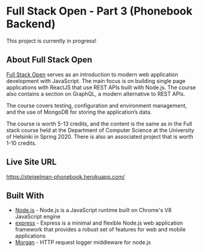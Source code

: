 # Full Stack Open - Part 3 (Phonebook Backend)
This project is currently in progress!

## About Full Stack Open
[Full Stack Open](https://fullstackopen.com/en/) serves as an introduction to modern web application development with JavaScript. The main focus is on building single page applications with ReactJS that use REST APIs built with Node.js. The course also contains a section on GraphQL, a modern alternative to REST APIs.

The course covers testing, configuration and environment management, and the use of MongoDB for storing the application’s data.

The course is worth 5-13 credits, and the content is the same as in the Full stack course held at the Department of Computer Science at the University of Helsinki in Spring 2020. There is also an associated project that is worth 1-10 credits.

## Live Site URL
https://steigelman-phonebook.herokuapp.com/

<!-- ## Website Preview -->


 
## Built With
* [Node.js](https://nodejs.org/en/) - Node.js is a JavaScript runtime built on Chrome's V8 JavaScript engine
* [express](https://expressjs.com/) - Express is a minimal and flexible Node.js web application framework that provides a robust set of features for web and mobile applications
* [Morgan](https://github.com/expressjs/morgan) - HTTP request logger middleware for node.js
<!-- * [MongoDB](https://www.mongodb.com/) - MongoDB is a source-available cross-platform document-oriented database program. Classified as a NoSQL database program, MongoDB uses JSON-like documents with optional schemas.
 -->
